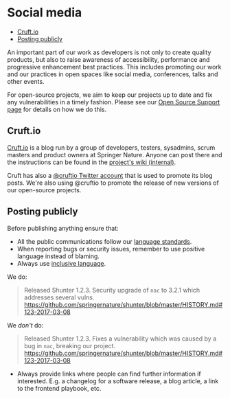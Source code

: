 # Social media

- [Cruft.io](#cruftio)
- [Posting publicly](#posting-publicly)

An important part of our work as developers is not only to create quality products, but also to raise awareness of accessibility, performance and progressive enhancement best practices. This includes promoting our work and our practices in open spaces like social media, conferences, talks and other events.

For open-source projects, we aim to keep our projects up to date and fix any vulnerabilities in a timely fashion. Please see our [Open Source Support page](https://github.com/springernature/frontend-playbook/blob/main/practices/open-source-support.md) for details on how we do this.

## Cruft.io

[Cruft.io](http://cruft.io) is a blog run by a group of developers, testers, sysadmins, scrum masters and product owners at Springer Nature. Anyone can post there and the instructions can be found in the [project's wiki (internal)](https://github.com/springernature/cruft/).

Cruft has also a [@cruftio Twitter account](https://twitter.com/cruftio) that is used to promote its blog posts. We're also using @cruftio to promote the release of new versions of our open-source projects.

## Posting publicly

Before publishing anything ensure that:

* All the public communications follow our [language standards](house-style.md).
* When reporting bugs or security issues, remember to use positive language instead of blaming.
* Always use [inclusive language](inclusive-language.md).

We do:
> Released Shunter 1.2.3. Security upgrade of `nac` to 3.2.1 which addresses several vulns. https://github.com/springernature/shunter/blob/master/HISTORY.md#123-2017-03-08

We _don't_ do:
> Released Shunter 1.2.3. Fixes a vulnerability which was caused by a bug in `nac`, breaking our project. https://github.com/springernature/shunter/blob/master/HISTORY.md#123-2017-03-08

* Always provide links where people can find further information if interested. E.g. a changelog for a software release, a blog article, a link to the frontend playbook, etc.

